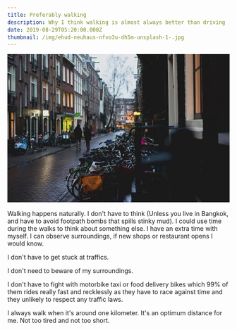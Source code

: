 ```yaml
---
title: Preferably walking
description: Why I think walking is almost always better than driving
date: 2019-08-29T05:20:00.000Z
thumbnail: /img/ehud-neuhaus-nfvo3u-dh5m-unsplash-1-.jpg
---
```

![Two people walking between the building](/img/ehud-neuhaus-nfvo3u-dh5m-unsplash-1-.jpg "Two people walking between the building")

Walking happens naturally. I don't have to think (Unless you live in Bangkok, and have to avoid footpath bombs that spills stinky mud). I could use time during the walks to think about something else. I have an extra time with myself. I can observe surroundings, if new shops or restaurant opens I would know.

I don't have to get stuck at traffics.

I don't need to beware of my surroundings.

I don't have to fight with motorbike taxi or food delivery bikes which 99% of them rides really fast and recklessly as they have to race against time and they unlikely to respect any traffic laws.

I always walk when it's around one kilometer. It's an optimum distance for me. Not too tired and not too short.

